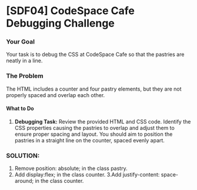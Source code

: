 # [SDF04] CodeSpace Cafe Debugging Challenge

### Your Goal
Your task is to debug the CSS at CodeSpace Cafe so that the pastries are neatly in a line.

### The Problem
 The HTML includes a counter and four pastry elements, but they are not properly spaced and overlap each other. 

#### What to Do

1. **Debugging Task:** Review the provided HTML and CSS code. Identify the CSS properties causing the pastries to overlap and adjust them to ensure proper spacing and layout. You should aim to position the pastries in a straight line on the counter, spaced evenly apart.
   
### SOLUTION:
1. Remove position: absolute; in the class pastry.
2. Add display:flex; in the class counter.
3.Add justify-content: space-around; in the class counter.

